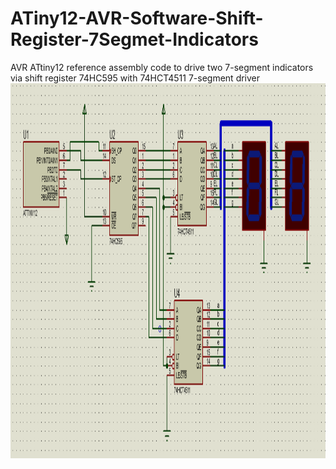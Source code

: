 # ATiny12-AVR-Software-Shift-Register-7Segmet-Indicators
AVR ATtiny12 reference assembly code to drive two 7-segment indicators via shift register 74HC595 with 74HCT4511 7-segment driver
<img src="https://github.com/OleksiyTokarchuk/ATiny12-AVR-Software-Shift-Register-7Segmet-Indicators/blob/main/schematic.PNG?raw=true" alt="Girl in a jacket" width="1000" height="600">
